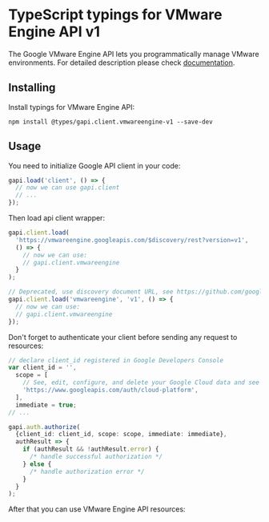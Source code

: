 # TypeScript typings for VMware Engine API v1

The Google VMware Engine API lets you programmatically manage VMware environments.
For detailed description please check [documentation](https://cloud.google.com/solutions/vmware-as-a-service).

## Installing

Install typings for VMware Engine API:

```
npm install @types/gapi.client.vmwareengine-v1 --save-dev
```

## Usage

You need to initialize Google API client in your code:

```typescript
gapi.load('client', () => {
  // now we can use gapi.client
  // ...
});
```

Then load api client wrapper:

```typescript
gapi.client.load(
  'https://vmwareengine.googleapis.com/$discovery/rest?version=v1',
  () => {
    // now we can use:
    // gapi.client.vmwareengine
  }
);
```

```typescript
// Deprecated, use discovery document URL, see https://github.com/google/google-api-javascript-client/blob/master/docs/reference.md#----gapiclientloadname----version----callback--
gapi.client.load('vmwareengine', 'v1', () => {
  // now we can use:
  // gapi.client.vmwareengine
});
```

Don't forget to authenticate your client before sending any request to resources:

```typescript
// declare client_id registered in Google Developers Console
var client_id = '',
  scope = [
    // See, edit, configure, and delete your Google Cloud data and see the email address for your Google Account.
    'https://www.googleapis.com/auth/cloud-platform',
  ],
  immediate = true;
// ...

gapi.auth.authorize(
  {client_id: client_id, scope: scope, immediate: immediate},
  authResult => {
    if (authResult && !authResult.error) {
      /* handle successful authorization */
    } else {
      /* handle authorization error */
    }
  }
);
```

After that you can use VMware Engine API resources: <!-- TODO: make this work for multiple namespaces -->

```typescript

```
